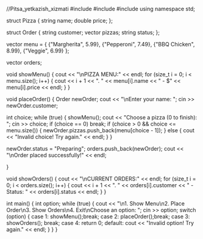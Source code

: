 //Pitsa_yetkazish_xizmati
#include <iostream> 
#include <vector> 
#include <string> 
using namespace std;

struct Pizza { 
string name; 
double price;
};

struct Order { 
string customer; 
vector<Pizza> pizzas; 
string status; 
};

vector<Pizza> menu = {
{"Margherita", 5.99}, {"Pepperoni", 7.49}, {"BBQ Chicken", 8.99}, {"Veggie", 6.99} };

vector<Order> orders;

void showMenu() { 
cout << "\nPIZZA MENU:" << endl;
for (size_t i = 0;
i < menu.size(); 
i++) { 
cout << i + 1 << ". " << menu[i].name << " - $" << menu[i].price << endl;
} 
}

void placeOrder() { 
Order newOrder; 
cout << "\nEnter your name: ";
cin >> newOrder.customer;

int choice;
while (true) {
    showMenu();
    cout << "Choose a pizza (0 to finish): ";
    cin >> choice;
    if (choice == 0) break;
    if (choice > 0 && choice <= menu.size()) {
        newOrder.pizzas.push_back(menu[choice - 1]);
    } else {
        cout << "Invalid choice! Try again." << endl;
    }
}

newOrder.status = "Preparing";
orders.push_back(newOrder);
cout << "\nOrder placed successfully!" << endl;

}

void showOrders() { 
cout << "\nCURRENT ORDERS:" << endl;
for (size_t i = 0;
i < orders.size();
i++) { 
cout << i + 1 << ". " << orders[i].customer << " - Status: " << orders[i].status << endl;
} 
}

int main() { 
int option;
while (true) { 
cout << "\n1. Show Menu\n2. Place Order\n3. Show Orders\n4. Exit\nChoose an option: ";
cin >> option;
switch (option) { 
case 1: showMenu();break; 
case 2: placeOrder();break; 
case 3: showOrders(); break; 
case 4: return 0; default: cout << "Invalid option! Try again." << endl; } } }


